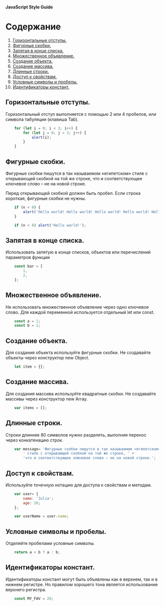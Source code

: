 __JavaScript Style Guide__

# Содержание
1. [Горизонтальные отступы.](#горизонтальныеотступы)
2. [Фигурные скобки.](#фигурныескобки)
3. [Запятая в конце списка.](#запятаявконце)
4. [Множественное объявление.](#множественноеобъявление)
5. [Создание объекта.](#созданиеобъекта)
6. [Создание массива.](#созданиемассива)
7. [Длинные строки.](#длинныестроки)
8. [Доступ к свойствам.](#доступксвойствам)
9. [Условные символы и пробелы.](#условныесимволы)
10. [Идентификаторы констант.](#идентификаторыконстант)


## Горизонтальные отступы. <a name="горизонтальныеотступы"></a>
Горизонтальный отступ выполняется с помощью 2 или 4 пробелов, или символа табуляции (клавиша Tab).

``` js
	for (let i = 0; i < 3; i++) {
		for (let j = 0; j < 3; j++) {
			alert(i);
		}
	}
```

## Фигурные скобки. <a name="фигурныескобки"></a>
Фигурные скобки пишутся в так называемом «египетском» стиле с открывающей скобкой на той же строке,
что и соответствующее ключевое слово – не на новой строке.

Перед открывающей скобкой должен быть пробел. Если строка короткая, фигурные скобки не нужны.

``` js
	if (n < 0) {
  		alert('Hello world! Hello world! Hello world! Hello world! Hello world!');
	}
```


``` js
	if (n < 0) alert('Hello world!');
```

## Запятая в конце списка. <a name="запятаявконце"></a>
Использовать запятую в конце списков, объектов или перечислений параметров функции
	
``` js
	const bar = [
		1,
		2,
	];
```

## Множественное объявление. <a name="множественноеобъявление"></a>
Не использовать множественное объявление через одно ключевое слово.
Для каждой переменной используется отдельный let или const.

``` js
	const a = 1;
	const b = 2;
```

## Создание объекта. <a name="созданиеобъекта"></a>
Для создания объекта используйте фигурные скобки. Не создавайте объекты через конструктор new Object.

``` js
	let item = {};
```

## Создание массива. <a name="созданиемассива"></a>
Для создания массива используйте квадратные скобки. Не создавайте массивы через конструктор new Array.

``` js
	var items = [];
```

## Длинные строки. <a name="длинныестроки"></a>
Строки длиннее 80 символов нужно разделять, выполняя перенос через конкатенацию строк.

``` js
	var message= 'Фигурные скобки пишутся в так называемом «египетском» ' +
		' стиле с открывающей скобкой на той же строке, ' +
		'что и соответствующее ключевое слово – не на новой строке.';
```

## Доступ к свойствам. <a name="доступксвойствам"></a>
Используйте точечную нотацию для доступа к свойствам и методам.

``` js
	var user= {
		name: 'Julia';
		age: 28;
	};

	var userName = user.name;
```

## Условные символы и пробелы. <a name="условныесимволы"></a>
Отделяйте пробелами условные символы.

``` js
	return a < b ? a : b;
```

## Идентификаторы констант. <a name="идентификаторыконстант"></a>
Идентификаторы констант могут быть объявлены как в верхнем, так и в нижнем регистре.
Но правилом хорошего тона является использование верхнего регистра.

``` js
	const MY_FAV = 20;
```
